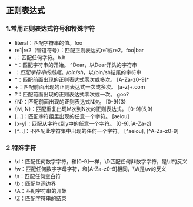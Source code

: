 ## 正则表达式

### 1.常用正则表达式符号和特殊字符

- literal：匹配字符串的值。foo
- re1|re2（管道符号）：匹配正则表达式re1或re2。foo|bar
- .：匹配任何字符。b.b
- ^：匹配字符串的开始。 ^Dear，以Dear开头的字符串
- $：匹配字符串的结尾。 /bin/sh$，以/bin/sh结尾的字符串
- \*：匹配前面出现的正则表达式零次或多次。 [A-Za-z0-9]\*
- +：匹配前面出现的正则表达式一次或多次。 [a-z]+\.com
- ?：匹配前面出现的正则表达式零次或一次。 goo?
- {N}：匹配前面出现的正则表达式N次。 [0-9]{3}
- {M, N}：匹配重复出现M次到N次的正则表达式。 [0-9]{5,9}
- [...]：匹配字符组里出现的任意一个字符。 [aeiou]
- [x-y]：匹配从字符x到y中的任意一个字符。 [0-9],[A-Za-z]
- [^...]：不匹配此字符集中出现的任何一个字符。 [^aeiou], [^A-Za-z0-9]

### 2.特殊字符
- \d：匹配任何数字字符，和[0-9]一样，\D匹配任何非数字字符，是\d的反义
- \w：匹配任何数字字母字符，和[A-Za-z0-9]相同，\W是\w的反义
- \s：匹配任何空白符
- \b：匹配单词边界
- \A：匹配字符串的开始
- \Z：匹配字符串的结束
